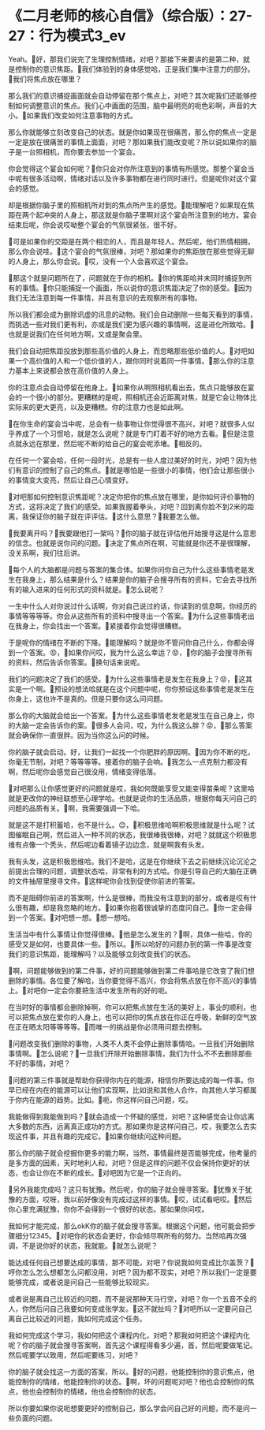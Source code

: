# 《二月老师的核心自信》（综合版）：27-27：行为模式3_ev

Yeah。🎼好，那我们说完了生理控制情绪，对吧？那接下来要讲的是第二种，就是控制你的意识焦距。🎼我们体验到的身体感觉哈，正是我们集中注意力的部分。🎼我们将焦点放在哪里？

那么我们的意识捕捉画面就会自动停留在那个焦点上，对吧？其次呢我们还能够控制如何调整意识的焦点。我们心中画面的范围，脑中最明亮的呃色彩啊，声音的大小。🎼如果我们改变如何注意事物的方式。

那么你就能够立刻改变自己的状态。就是你如果现在很痛苦，那么你的焦点一定是一定是放在很痛苦的事情上面面，对吧？那如果我们能改变呢？所以说如果你的脑子是一台照相机，而你要去参加一个宴会。

你会觉得这个宴会如何呢？🎼你只会对你所注意到的事情有所感觉。那整个宴会当中呢有很多活动啊，情绪对话以及许多事物都在进行同时进行。但是呢你对这个宴会的感觉。

却是根据你脑子里的照相机所对到的焦点所产生的感觉。🎼能理解吧？如果现在焦距在两个起冲突的人身上，那这就是你脑子里啊对这个宴会所注意到的地方。宴会结束后呢，你会说哎呦整个宴会的气氛很紧张，很不好。

🎼可是如果你的交距是在两个相恋的人，而且是年轻人。然后呢，他们热情相拥，那么你会说哇。🎼这个宴会的气氛很棒，对吧？那如果你的焦距放在那些觉得无聊的人身上，那么你会说。🎼哎，没有一个人会喜欢这个宴会。

🎼那这个就是问题所在了，问题就在于你的相机。🎼你的焦距哈并未同时捕捉到所有的事情。🎼你只能捕捉一个画面，所以说你的意识焦距决定了你的感受。🎼因为我们无法注意到每一件事情，并且有意识的去观察所有的事物。

所以我们都会成为删除讯虚的讯息的动物。我们会自动删除一些每天看到的事情，而挑选一些对我们更有利，亦或是我们更为感兴趣的事情啊，这是进化所致哈。🎼也就是说我们在任何地方啊，又或是聚会里。

我们会自动把焦距投放到那些高价值的人身上，而忽略那些低价值的人。🎼对吧如果一个高价值的人和一个低价值的人，跟你同时说着同一件事情。🎼那么你的注意力基本上来说都会放在高价值的人身上。

你的注意点会自动停留在他身上。🎼如果你从啊照相机看出去，焦点只能够放在宴会的一个很小的部分。更糟糕的是呢，照相机还会近距离对焦，就是它会让物体比实际来的更大更亮，以及更糟糕。你的注意力也是如此啊。

🎼在你生命的宴会当中呢，总会有一些事物让你觉得很不高兴，对吧？就很多人似乎养成了一个习惯哈，就是怎么说呢？就是专门盯着不好的地方去看。🎼但是注意点就永远在那里，然后呢不断的给自己的宴会呢添堵。🎼相反的。

在任何一个宴会哈，任何一段时光，总是有一些人度过美好的时光，对吧？因为他们有意识的控制了自己的焦点。🎼就是哪怕是一些很小的事情，他们会让那些很小的事情变大变亮，然后让自己心情变好。

🎼对吧那如何控制意识焦距呢？决定你把你的焦点放在哪里，是你如何评价事物的方式，这将决定了我们的感受。如果我握着拳头，对吧？回到离你脸不到2米的距离，我保证你的脑子就在评评估。🎼这什么意思？🎼我要怎么做。

🎼我要离开吗？🎼我要跟他打一架吗？🎼你的脑子就在评估他开始搜寻这是什么意思的信念。也就是说你问的问题。🎼决定了焦点所在啊，可能就是你还不是很理解，没关系啊，我们往后讲。

🎼每个人的大脑都是问题与答案的集合体。如果你问你自己为什么这些事情老是发生在我身上，那么结果是什么？结果是你的脑子会搜寻所有的资料，它会去寻找所有的输入进来的任何形式的资料就是。🎼怎么说呢？

一生中什么人对你说过什么话啊，你对自己说过的话，你读到的信息啊，你经历的事情等等等等。你会从这些所有的资料中搜寻出一个答案。🎼为什么这些事情老出在我身上，你会找出一个答案。🎼紧接着你会觉得很糟糕。

于是呢你的情绪在不断的下降。🎼能理解吗？就是你不管问你自己什么，你都会得到一个答案。😡，🎼如果你问哎，我为什么这么幸运？😡，🎼你的脑子会搜寻所有的资料，然后告诉你答案。🎼换句话来说呢。

我们的问题决定了我们的感受。🎼为什么这些事情老是发生在我身上？😡，🎼这其实是一个啊。🎼预设的想法哈就是在这个问题中呢，你你预设这些事情老是发生在你身上，这也许不是真的。但是只要你这么问问题。

那么你的大脑就会给出一个答案。🎼为什么这些事情老发老是发生在自己身上，你的大脑一定会告诉你的案。🎼很多人会问，哎，为什么我这么胖？😡，🎼那么答案就会确保你一直很胖。因为当你这么问的时候。

你的脑子就会启动。好，让我们一起找一个你肥胖的原因啊。🎼因为你不断的吃，你毫无节制，对吧？等等等等。接着你的脑子会响。🎼我怎么一点克制力都没有啊，然后呢你会感觉自己很没用，情绪变得低落。

🎼对吧那么让你感觉更好的问题就是哎，我如何既能享受又能变得苗条呢？这里哈就是更改你的神经联想至心理学哈。也就是说你的生活品质，根据你每天问自己的问题的品质有关。🎼啊，我需要强调一下哈。

就是这不是打积蓄哈，也不是什么。😊，🎼积极思维哈啊积极思维就是什么呢？试图催眠自己啊，然后进入一种不同的状态，我很棒我很棒，对吧？就就这个积极思维有点像一个秃头，然后呢边看着镜子边边念，就是啊我有头发。

我有头发，这是积极思维哈。我们不是哈，这是在你继续下去之前继续沉论沉沦之前提出合理的问题，调整状态哈，非常有利的方式哈。你是引导自己的大脑在正确的文件抽屉里搜寻文件。🎼这样呢你会找到促使你前进的答案。

而不是阻碍你前进的答案啊，什么是很棒，而我没有注意到的部分，或者是哎有什么很有趣，却是我忽略的地方。🎼如果你抱着很诚挚的态度问自己。🎼你一定会得到一个答案。🎼对吧想一想。🎼想一想哈。

生活当中有什么事情让你觉得很棒。🎼他是怎么发生的？🎼啊，具体一些哈，你的感受又是如何，也要具体一些。🎼所以。🎼所以哈好的问题办到的第一件事是改变我们的意识焦距，能理解吗？以及能够立刻改变我们的状态。

🎼啊，问题能够做到的第二件事，好的问题能够做到第二件事哈是它改变了我们想删除的事情。各位要了解哈，当你要觉得不高兴，你会将焦点放在你不高兴的事情上。🎼对吧你一定会你要把生活中发生所有的好的呃。

在当时好的事情都会删除掉啊，你可以把焦点放在生活的美好上，事业的顺利，也可以把焦点放在爱你的人身上，也可以把你的焦点放在你正在呼吸，新鲜的空气放在正在晒太阳等等等等。🎼而唯一的挑战是你必须用问题去控制。

🎼问题改变我们删除的事物，人类不人类不会停止删除事情哈。一旦我们开始删除事情啊。🎼怎么说呢？🎼一旦我们开除开始删除事情，我们为什么不不去删除那些不好的事情，对吧？

🎼问题的第三件事就是帮助你获得你内在的能源，相信你所要达成的每一件事。你早已经在内在的能源可以让他们实现啊，比如说和其他人合作，向其他人学习都属于你内在能源的趋势。比如。🎼呃，你这样问自己问题，哎。

我能做得到我能做到吗？🎼就会造成一个怀疑的感觉，对吧？这种感觉会让你远离大多数的东西，远离真正成功的方式。那如果你是这样问自己，哎，我要怎么去实现这件事，并且有趣的完成它。🎼如果你继续问这种问题。

那么你的脑子就会挖掘你更多的能力啊，当然，事情最终是否能够完成，他考量的是多方面的因素，天时地利人和，对吧？但是这样的问题不仅会保持你更好的状态，也会让你在不断的成长。🎼对吧因为它是一个正向的。

🎼另外我能完成吗？这只有犹豫。然后呢，你的脑子就会搜寻答案。🎼犹豫关于犹豫的方面，哎呀，我以前好像没有完成过这样的事情。🎼哎，试试看吧哎。🎼然后你心里充满犹豫，你你不会得到一个很好的状态。那如果你问哎。

我如何才能完成，那么okK你的脑子就会搜寻答案。根据这个问题，他可能会把步骤细分12345。🎼对吧你的状态会更好，你会倾尽啊所有的努力。当然哈再次强调，不是说你好的状态，我就能。🎼就怎么说呢？

能达成任何自己想要达成的事情，那不可能，对吧？你说我如何变成比尔盖茨？🎼哼你怎么怎么想都怎么问都没用，对吧？因为都不现实，对吧？所以我们一定是要能够完成，或者说是问自己一些能够比较现实。

或者说是离自己比较近的问题，而不是说那种天马行空，对吧？你一个五音不全的人，你然后问自己我要如何变成张学友。🎼这不就扯吗？🎼对吧所以一定要问自己离自己比较近的问题，我如何完成这个任务。

我如何完成这个学习，我如何把这个课程内化，对吧？那我如何把这个课程内化呢？你的脑子就会搜寻答案啊，首先这个课程得看多少遍，首，然后呢要做笔记。然后呢要学以致用，然后呢要练习，对吧？

你的脑子就会找这一方面的答案，所以。🎼好的问题，他能控制你的意识焦点，他能控制你的情绪，他能控制你的状态。🎼啊，坏的问题呢对吧？他也会控制你的焦点，他也会控制你的情绪，他也会控制你的状态。

所以你要如果你说呃想要更好的控制自己，那么学会问自己好的问题，而不是问一些负面的问题。